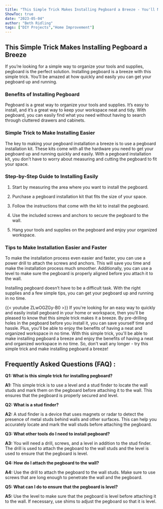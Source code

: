 ```yaml
---
title: "This Simple Trick Makes Installing Pegboard a Breeze - You'll Never Believe What Happens Next!"
ShowToc: true 
date: "2023-05-04"
author: "Beth Ridling" 
tags: ["DIY Projects","Home Improvement"]
---
```

## This Simple Trick Makes Installing Pegboard a Breeze

If you’re looking for a simple way to organize your tools and supplies, pegboard is the perfect solution. Installing pegboard is a breeze with this simple trick. You’ll be amazed at how quickly and easily you can get your pegboard up and running.

### Benefits of Installing Pegboard

Pegboard is a great way to organize your tools and supplies. It’s easy to install, and it’s a great way to keep your workspace neat and tidy. With pegboard, you can easily find what you need without having to search through cluttered drawers and cabinets.

### Simple Trick to Make Installing Easier

The key to making your pegboard installation a breeze is to use a pegboard installation kit. These kits come with all the hardware you need to get your pegboard up and running quickly and easily. With a pegboard installation kit, you don’t have to worry about measuring and cutting the pegboard to fit your space.

### Step-by-Step Guide to Installing Easily

1. Start by measuring the area where you want to install the pegboard.

2. Purchase a pegboard installation kit that fits the size of your space.

3. Follow the instructions that come with the kit to install the pegboard.

4. Use the included screws and anchors to secure the pegboard to the wall.

5. Hang your tools and supplies on the pegboard and enjoy your organized workspace.

### Tips to Make Installation Easier and Faster

To make the installation process even easier and faster, you can use a power drill to attach the screws and anchors. This will save you time and make the installation process much smoother. Additionally, you can use a level to make sure the pegboard is properly aligned before you attach it to the wall. 

Installing pegboard doesn’t have to be a difficult task. With the right supplies and a few simple tips, you can get your pegboard up and running in no time.

{{< youtube ZLwOGZGy-B0 >}} 
If you're looking for an easy way to quickly and easily install pegboard in your home or workspace, then you'll be pleased to know that this simple trick makes it a breeze. By pre-drilling holes in the pegboard before you install it, you can save yourself time and hassle. Plus, you'll be able to enjoy the benefits of having a neat and organized workspace in no time. With this simple trick, you'll be able to make installing pegboard a breeze and enjoy the benefits of having a neat and organized workspace in no time. So, don't wait any longer - try this simple trick and make installing pegboard a breeze!

## Frequently Asked Questions (FAQ) :
**Q1: What is this simple trick for installing pegboard?**

**A1:** This simple trick is to use a level and a stud finder to locate the wall studs and mark them on the pegboard before attaching it to the wall. This ensures that the pegboard is properly secured and level.

**Q2: What is a stud finder?**

**A2:** A stud finder is a device that uses magnets or radar to detect the presence of metal studs behind walls and other surfaces. This can help you accurately locate and mark the wall studs before attaching the pegboard.

**Q3: What other tools do I need to install pegboard?**

**A3:** You will need a drill, screws, and a level in addition to the stud finder. The drill is used to attach the pegboard to the wall studs and the level is used to ensure that the pegboard is level.

**Q4: How do I attach the pegboard to the wall?**

**A4:** Use the drill to attach the pegboard to the wall studs. Make sure to use screws that are long enough to penetrate the wall and the pegboard.

**Q5: What can I do to ensure that the pegboard is level?**

**A5:** Use the level to make sure that the pegboard is level before attaching it to the wall. If necessary, use shims to adjust the pegboard so that it is level.





